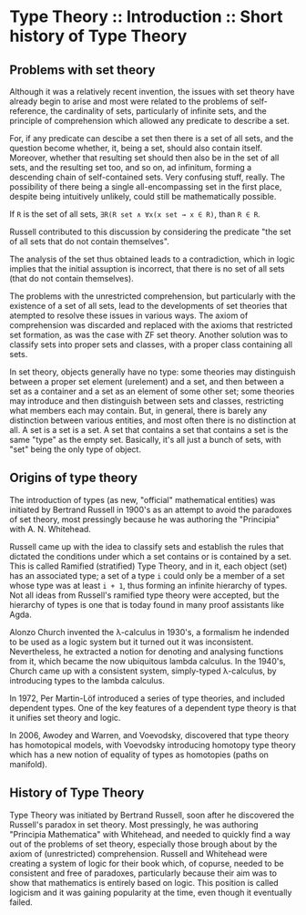 # Type Theory :: Introduction :: Short history of Type Theory

## Problems with set theory

Although it was a relatively recent invention, the issues with set theory have already begin to arise and most were related to the problems of self-reference, the cardinality of sets, particularly of infinite sets, and the principle of comprehension which allowed any predicate to describe a set.

For, if any predicate can descibe a set then there is a set of all sets, and the question become whether, it, being a set, should also contain itself. Moreover, whether that resulting set should then also be in the set of all sets, and the resulting set too, and so on, ad infinitum, forming a descending chain of self-contained sets. Very confusing stuff, really. The possibility of there being a single all-encompassing set in the first place, despite being intuitively unlikely, could still be mathematically possible.

If `R` is the set of all sets, `∃R(R set ∧ ∀x(x set → x ∈ R)`, than `R ∈ R`.

Russell contributed to this discussion by considering the predicate "the set of all sets that do not contain themselves".

The analysis of the set thus obtained leads to a contradiction, which in logic implies that the initial assuption is incorrect, that there is no set of all sets (that do not contain themselves).

The problems with the unrestricted comprehension, but particularly with the existence of a set of all sets, lead to the developments of set theories that atempted to resolve these issues in various ways. The axiom of comprehension was discarded and replaced with the axioms that restricted set formation, as was the case with ZF set theory. Another solution was to classify sets into proper sets and classes, with a proper class containing all sets.

In set theory, objects generally have no type: some theories may distinguish between a proper set element (urelement) and a set, and then between a set as a container and a set as an element of some other set; some theories may introduce and then distinguish between sets and classes, restricting what members each may contain. But, in general, there is barely any distinction between various entities, and most often there is no distinction at all. A set is a set is a set. A set that contains a set that contains a set is the same "type" as the empty set. Basically, it's all just a bunch of sets, with "set" being the only type of object.

## Origins of type theory

The introduction of types (as new, "official" mathematical entities) was initiated by Bertrand Russell in 1900's as an attempt to avoid the paradoxes of set theory, most pressingly because he was authoring the "Principia" with A. N. Whitehead.

Russell came up with the idea to classify sets and establish the rules that dictated the conditions under which a set contains or is contained by a set. This is called Ramified (stratified) Type Theory, and in it, each object (set) has an associated type; a set of a type `i` could only be a member of a set whose type was at least `i + 1`, thus forming an infinite hierarchy of types. Not all ideas from Russell's ramified type theory were accepted, but the hierarchy of types is one that is today found in many proof assistants like Agda.



Alonzo Church invented the λ-calculus in 1930's, a formalism he indended to be used as a logic system but it turned out it was inconsistent. Nevertheless, he extracted a notion for denoting and analysing functions from it, which became the now ubiquitous lambda calculus. In the 1940's, Church came up with a consistent system, simply-typed λ-calculus, by introducing types to the lambda calculus.

In 1972, Per Martin-Löf introduced a series of type theories, and included dependent types. One of the key features of a dependent type theory is that it unifies set theory and logic.

In 2006, Awodey and Warren, and Voevodsky, discovered that type theory has homotopical models, with Voevodsky introducing homotopy type theory which has a new notion of equality of types as homotopies (paths on manifold).


## History of Type Theory

Type Theory was initiated by Bertrand Russell, soon after he discovered the Russell's paradox in set theory. Most pressingly, he was authoring "Principia Mathematica" with Whitehead, and needed to quickly find a way out of the problems of set theory, especially those brough about by the axiom of (unrestricted) comprehension. Russell and Whitehead were creating a system of logic for their book which, of copurse, needed to be consistent and free of paradoxes, particularly because their aim was to show that mathematics is entirely based on logic. This position is called logicism and it was gaining popularity at the time, even though it eventually failed.
